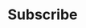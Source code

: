 ---
layout: subscribe
title: Subscribe
description: Pick your favorite podcast platform
shop:
 - title: "Radio.net"
   icon: /assets/images/icon/radio-net.webp
   link: https://www.radio.net/podcast/mapping-the-doctrine-of-discovery
 - title: Podtail
   icon: /assets/images/icon/podtail.svg
   link: https://doctrineofdiscovery.org/podtail/
 - title: Podbay
   icon: /assets/images/icon/podbay.svg
   link: https://doctrineofdiscovery.org/s/podbay
 - title: PlayerFM
   icon: /assets/images/icon/pm.svg
   link:  https://doctrineofdiscovery.org/s/playerfm
 - title: Podcast Addict
   icon: /assets/images/icon/pa.svg
   link:  https://doctrineofdiscovery.org/s/podcastaddict
 - title: Podchaser
   icon: /assets/images/icon/pd.svg
   link:  https://doctrineofdiscovery.org/s/podchaser
 - title: Podcast Index
   icon: /assets/images/icon/pi.svg
   link:  https://doctrineofdiscovery.org/s/podcastindex
 - title: Radio Republic
   icon: /assets/images/icon/rr.svg
   link:  https://doctrineofdiscovery.org/s/rr
 - title: RSS
   icon: /assets/images/icon/rss.svg
   link:  https://doctrineofdiscovery.org/s/podcastrss/
 - title: TuneIn
   icon: /assets/images/icon/ti.svg
   link:  https://doctrineofdiscovery.org/s/tunein/
 - title: Amazon
   icon: /assets/images/icon/am1.svg
   link: https://doctrineofdiscovery.org/s/amazon/
 - title: Audible
   icon: /assets/images/icon/au.svg
   link: https://doctrineofdiscovery.org/s/audible/
 - title: Castbox
   icon: /assets/images/icon/cst.svg
   link:  https://doctrineofdiscovery.org/s/castbox
 - title: Castro
   icon: /assets/images/icon/ctr.svg
   link:  https://doctrineofdiscovery.org/s/castro
 - title: Deezer
   icon: /assets/images/icon/dz.svg
   link:  https://doctrineofdiscovery.org/s/deezer
 - title: GoodPods
   icon: /assets/images/icon/gdp.svg
   link:  https://doctrineofdiscovery.org/s/goodpods
 - title: GoodPods
   icon: /assets/images/icon/goo.svg
   link:  https://doctrineofdiscovery.org/s/google
 - title: IheartRadio
   icon: /assets/images/icon/ih.svg
   link:  https://doctrineofdiscovery.org/s/iheartradio
 - title: ListenNotes
   icon: /assets/images/icon/ln.svg
   link:  https://doctrineofdiscovery.org/s/listennotes
 - title: OverCast
   icon: /assets/images/icon/ov.svg
   link:  https://doctrineofdiscovery.org/s/overcast
permalink: /subscribe/
sitemap:
  exclude: "no"
---